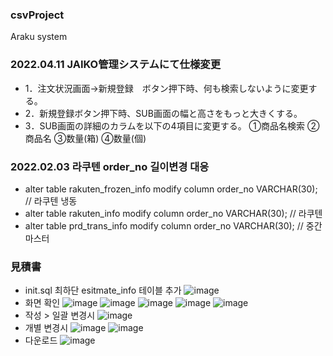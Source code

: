 ### csvProject
Araku system

### 2022.04.11 JAIKO管理システムにて仕様変更
- 1．注文状況画面→新規登録　ボタン押下時、何も検索しないように変更する。
- 2．新規登録ボタン押下時、SUB画面の幅と高さをもっと大きくする。
- 3．SUB画面の詳細のカラムを以下の4項目に変更する。
 ①商品名検索
 ②商品名
 ③数量(箱)
 ④数量(個)

### 2022.02.03 라쿠텐 order_no 길이변경 대응
- alter table rakuten_frozen_info modify column order_no VARCHAR(30); // 라쿠텐 냉동
- alter table rakuten_info modify column order_no VARCHAR(30); // 라쿠텐
- alter table prd_trans_info modify column order_no VARCHAR(30); // 중간마스터

### 見積書
- init.sql 최하단 esitmate_info 테이블 추가
![image](https://user-images.githubusercontent.com/18359068/150670405-74d60872-c6cd-4098-94e3-8709c7bd77da.png)
- 화면 확인
![image](https://user-images.githubusercontent.com/18359068/150670441-5b813687-9484-4804-81a3-fcb95ed31ca1.png)
![image](https://user-images.githubusercontent.com/18359068/150670454-13388c79-18a6-419e-9a5f-8f1ec4b40418.png)
![image](https://user-images.githubusercontent.com/18359068/150670467-22bf395a-9603-45f2-a905-ae8609483804.png)
![image](https://user-images.githubusercontent.com/18359068/150670486-fdad38c7-b917-4bf9-9041-54d876332dc8.png)
![image](https://user-images.githubusercontent.com/18359068/150670503-7cc569f1-b4e4-4431-a14f-d325c60d8ead.png)
 - 작성 > 일괄 변경시
![image](https://user-images.githubusercontent.com/18359068/150670517-ae3e0b90-8a50-4e4b-a38e-9cbd5f551bfb.png)
- 개별 변경시
![image](https://user-images.githubusercontent.com/18359068/150670550-caefdeba-8aba-4cae-9e27-6d69382f1f25.png)
![image](https://user-images.githubusercontent.com/18359068/150670560-5f57636c-10b8-4f2a-978f-65fc1ebcf044.png)
- 다운로드
![image](https://user-images.githubusercontent.com/18359068/150670580-7300c431-5ac1-4d6c-97cc-4ba9f12063ce.png)
